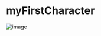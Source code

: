 # myFirstCharacter

![image](https://github.com/kjeok00/myFirstCharacter/assets/129487583/29fe3105-4608-4aba-8306-bacc6005d24c)
